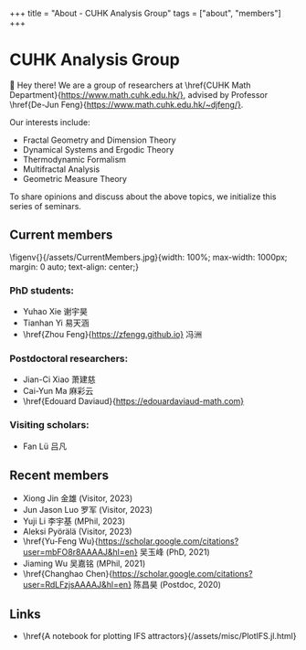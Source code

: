 +++
title = "About - CUHK Analysis Group"
tags = ["about", "members"]
+++

# CUHK Analysis Group
👋 Hey there! We are a group of researchers at \href{CUHK Math Department}{https://www.math.cuhk.edu.hk/}, advised by Professor \href{De-Jun Feng}{https://www.math.cuhk.edu.hk/~djfeng/}.

Our interests include:
- Fractal Geometry and Dimension Theory
- Dynamical Systems and Ergodic Theory
- Thermodynamic Formalism
- Multifractal Analysis
- Geometric Measure Theory

To share opinions and discuss about the above topics, we initialize this series of seminars.

## Current members
<!-- ![Current Members](/assets/CurrentMembers.jpg) -->
\figenv{}{/assets/CurrentMembers.jpg}{width: 100%; max-width: 1000px; margin: 0 auto; text-align: center;}
### PhD students:
- Yuhao Xie 谢宇昊
- Tianhan Yi 易天涵
- \href{Zhou Feng}{https://zfengg.github.io} 冯洲

### Postdoctoral researchers:
- Jian-Ci Xiao 萧建慈
- Cai-Yun Ma 麻彩云
- \href{Edouard Daviaud}{https://edouardaviaud-math.com}

### Visiting scholars:
- Fan Lü 吕凡
  
<!-- We can be reached via contacts listed \href{here}{https://www.math.cuhk.edu.hk/people/research-graduate-students}. -->

## Recent members
- Xiong Jin 金雄 (Visitor, 2023)
- Jun Jason Luo 罗军 (Visitor, 2023)
- Yuji Li 李宇基 (MPhil, 2023)
- Aleksi Pyörälä (Visitor, 2023)
- \href{Yu-Feng Wu}{https://scholar.google.com/citations?user=mbFO8r8AAAAJ&hl=en} 吴玉峰 (PhD, 2021)
- Jiaming Wu 吴嘉铭 (MPhil, 2021)
- \href{Changhao Chen}{https://scholar.google.com/citations?user=RdLFzjsAAAAJ&hl=en} 陈昌昊 (Postdoc, 2020)

## Links
- \href{A notebook for plotting IFS attractors}{/assets/misc/PlotIFS.jl.html}
